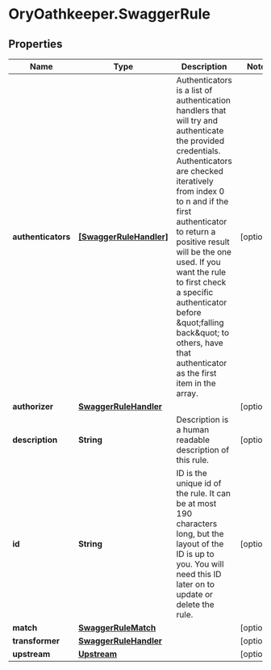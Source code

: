 # OryOathkeeper.SwaggerRule

## Properties

| Name               | Type                                              | Description                                                                                                                                                                                                                                                                                                                                                                                                              | Notes      |
| ------------------ | ------------------------------------------------- | ------------------------------------------------------------------------------------------------------------------------------------------------------------------------------------------------------------------------------------------------------------------------------------------------------------------------------------------------------------------------------------------------------------------------ | ---------- |
| **authenticators** | [**[SwaggerRuleHandler]**](SwaggerRuleHandler.md) | Authenticators is a list of authentication handlers that will try and authenticate the provided credentials. Authenticators are checked iteratively from index 0 to n and if the first authenticator to return a positive result will be the one used. If you want the rule to first check a specific authenticator before \&quot;falling back\&quot; to others, have that authenticator as the first item in the array. | [optional] |
| **authorizer**     | [**SwaggerRuleHandler**](SwaggerRuleHandler.md)   |                                                                                                                                                                                                                                                                                                                                                                                                                          | [optional] |
| **description**    | **String**                                        | Description is a human readable description of this rule.                                                                                                                                                                                                                                                                                                                                                                | [optional] |
| **id**             | **String**                                        | ID is the unique id of the rule. It can be at most 190 characters long, but the layout of the ID is up to you. You will need this ID later on to update or delete the rule.                                                                                                                                                                                                                                              | [optional] |
| **match**          | [**SwaggerRuleMatch**](SwaggerRuleMatch.md)       |                                                                                                                                                                                                                                                                                                                                                                                                                          | [optional] |
| **transformer**    | [**SwaggerRuleHandler**](SwaggerRuleHandler.md)   |                                                                                                                                                                                                                                                                                                                                                                                                                          | [optional] |
| **upstream**       | [**Upstream**](Upstream.md)                       |                                                                                                                                                                                                                                                                                                                                                                                                                          | [optional] |
